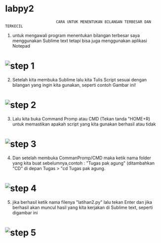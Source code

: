 # labpy2
                           CARA UNTUK MENENTUKAN BILANGAN TERBESAR DAN TERKECIL

1. untuk mengawali program menentukan bilangan terbesar saya menggunakan Sublime text tetapi bisa juga menggunakan aplikasi Notepad

# ![step 1](https://user-images.githubusercontent.com/47550007/52615812-1361ee00-2ec9-11e9-886a-1c0bcc08a381.png)

2. Setelah kita membuka Sublime lalu kita Tulis Script sesuai dengan bilangan yang ingin kita gunakan, seperti contoh Gambar ini!

# ![step 2](https://user-images.githubusercontent.com/47550007/52616311-bd8e4580-2eca-11e9-88fc-293362dc56cf.png)

3. Lalu kita buka Command Promp atau CMD (Tekan tanda "HOME+R) untuk memastikan apakah script yang kita gunakan berhasil atau tidak

# ![step 3](https://user-images.githubusercontent.com/47550007/52616629-bfa4d400-2ecb-11e9-9fbf-174403f6eacf.png)

4. Dan setelah membuka CommanPromp/CMD maka ketik nama folder yang kita buat sebelumnya,contoh : "Tugas pak agung" (ditambahkan           		"CD" di depan Tugas > "cd Tugas pak agung.

# ![step 4](https://user-images.githubusercontent.com/47550007/52617295-ea902780-2ecd-11e9-969c-bea3de6d70c9.png)

5. jika berhasil ketik nama filenya "latihan2.py" lalu tekan Enter dan jika berhasil akan muncul hasil yang kita kerjakan di
    Sublime text, seperti digambar ini 
    
# ![step 5](https://user-images.githubusercontent.com/47550007/52617884-d77e5700-2ecf-11e9-84fd-61eb8d0c7568.png)

 
  
